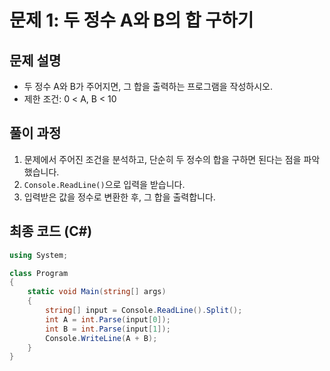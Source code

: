 # 문제 1: 두 정수 A와 B의 합 구하기


## 문제 설명
- 두 정수 A와 B가 주어지면, 그 합을 출력하는 프로그램을 작성하시오.
- 제한 조건: 0 < A, B < 10


## 풀이 과정
1. 문제에서 주어진 조건을 분석하고, 단순히 두 정수의 합을 구하면 된다는 점을 파악했습니다.
2. `Console.ReadLine()`으로 입력을 받습니다.
3. 입력받은 값을 정수로 변환한 후, 그 합을 출력합니다.


## 최종 코드 (C#)
```csharp
using System;

class Program
{
    static void Main(string[] args)
    {
        string[] input = Console.ReadLine().Split();
        int A = int.Parse(input[0]);
        int B = int.Parse(input[1]);
        Console.WriteLine(A + B);
    }
}
